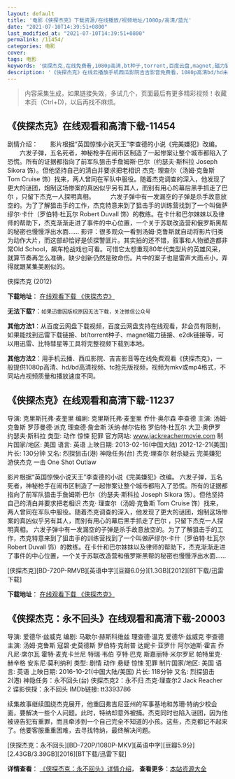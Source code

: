 ```yaml
---
layout: default
title: '电影《侠探杰克》下载资源/在线播放/视频地址/1080p/高清/蓝光'
date: "2021-07-10T14:39:51+0800"
last_modified_at: "2021-07-10T14:39:51+0800"
permalink: /11454/
categories: 电影
cover:
tags: 电影
keywords: '侠探杰克,在线免费看,1080p高清,bt种子,torrent,百度云盘,magnet,磁力链,迅雷下载资源'
description: '《侠探杰克》在线云播放手机西瓜影院吉吉影音免费看，1080p高清bd/hd未删减完整版和tc抢先枪版，mkv/mp4格式，附带bt/torrent种子、magnet/磁力链、百度云盘、网盘资源迅雷下载链接'
---
```


>内容采集生成，如果链接失效，多试几个，页面最后有更多精彩视频！收藏本页（Ctrl+D)，以后再找不麻烦。


## 《侠探杰克》在线观看和高清下载-11454

剧情介绍：　　影片根据“英国惊悚小说天王”李查德的小说《完美嫌犯》改编。  　　六发子弹，五名死者，神秘枪手在闹市区制造了一起惨案让整个城市都陷入了恐慌。所有的证据都指向了前军队狙击手詹姆斯·巴尔（约瑟夫·斯科拉 Joseph Sikora 饰）。但他坚持自己的清白并要求把老相识 杰克· 理查尔（汤姆·克鲁斯 Tom Cruise 饰）找来，两人曾同在军队中服役。随着杰克调查的深入，他发现了更大的谜团，炮制这场惨案的真凶似乎另有其人，而别有用心的幕后黑手抓走了巴尔 ，只留下杰克一人探明真相。  　　六发子弹中有一发漏空的子弹是杀手故意放空的。为了了解狙击手的工作，杰克特意来到了狙击手的训练营找到了一个叫做萨缪尔·卡什（罗伯特·杜瓦尔 Robert Duvall 饰）的教练。在卡什和巴尔妹妹以及律师的帮助下，杰克渐渐走进了事件的中心位置，一个关于苏联改造营和俄罗斯黑帮的秘密也慢慢浮出水面…… 影评：很多观众一看到汤姆·克鲁斯就自动将影片归类为动作大片，而这部却恰好是侦探警匪片。其实拍的还不错，叙事和人物塑造都非常Old School，飙车枪战戏也可看。可惜它太想重现80年代类型片的英雄风采，就算节奏再怎么准确，缺少创新仍然是致命伤。片中的案子也是雷声大雨点小，弄得就跟某集美剧似的。


侠探杰克 (2012)

**下载地址**： [在线观看下载 《侠探杰克》](https://www.btbtdy.me/btdy/dy7711.html) 


**无法下载?**：`如果迅雷因版权原因无法下载，关注微信公众号 `

**其他方法1**：从百度云网盘下载视频，百度云网盘支持在线观看，非会员有限制，如果能找到迅雷下载链接、bt/torrent种子、magnet磁力链接、e2dk链接等，可以用迅雷、比特彗星等工具将完整视频下载到本地。

**其他方法2**：用手机云播、西瓜影院、吉吉影音等在线免费观看《侠探杰克》，一般提供1080p高清、hd/bd高清视频、tc抢先版视频，视频为mkv或mp4格式，不同站点视频质量和播放速度不同。


## 《侠探杰克》在线观看和高清下载-11237

导演: 克里斯托弗·麦奎里 编剧: 克里斯托弗·麦奎里 乔什·奥尔森 李查德 主演: 汤姆·克鲁斯 罗莎曼德·派克 理查德·詹金斯 沃纳·赫尔佐格 罗伯特·杜瓦尔 大卫·奥伊罗 约瑟夫·斯科拉 类型: 动作 惊悚 犯罪 官方网站: www.jackreachermovie.com 制片国家/地区: 美国 语言: 英语 上映日期: 2013-02-16(中国大陆) 2012-12-21(美国) 片长: 130分钟 又名: 烈探狙击(港) 神隐任务(台) 杰克·理查尔 射杀疑云 完美嫌犯 游侠杰克 一击 One Shot Outlaw

影片根据“英国惊悚小说天王”李查德的小说《完美嫌犯》改编。 六发子弹，五名死者，神秘枪手在闹市区制造了一起惨案让整个城市都陷入了恐慌。所有的证据都指向了前军队狙击手詹姆斯·巴尔（约瑟夫·斯科拉 Joseph Sikora 饰）。但他坚持自己的清白并要求把老相识 杰克· 理查尔（汤姆·克鲁斯 Tom Cruise 饰）找来，两人曾同在军队中服役。随着杰克调查的深入，他发现了更大的谜团，炮制这场惨案的真凶似乎另有其人，而别有用心的幕后黑手抓走了巴尔 ，只留下杰克一人探明真相。 六发子弹中有一发漏空的子弹是杀手故意放空的。为了了解狙击手的工作，杰克特意来到了狙击手的训练营找到了一个叫做萨缪尔·卡什（罗伯特·杜瓦尔 Robert Duvall 饰）的教练。在卡什和巴尔妹妹以及律师的帮助下，杰克渐渐走进了事件的中心位置，一个关于苏联改造营和俄罗斯黑帮的秘密也慢慢浮出水面……


[侠探杰克][BD-720P-RMVB][英语中字][豆瓣6.0分][1.3GB][2012][BT下载/迅雷下载]

**下载地址**： [在线观看下载 《侠探杰克》](https://www.btdx8.com/torrent/jack_reacher_2012.html) 


## 《侠探杰克：永不回头》在线观看和高清下载-20003

导演: 爱德华·兹威克 编剧: 马歇尔·赫斯科维兹 理查德·温克 爱德华·兹威克 李查德 主演: 汤姆·克鲁斯 寇碧·史莫德斯 罗伯特·克耐普 达妮卡·亚罗什 阿尔迪斯·霍吉 乔凡尼·席尔瓦 霍特·麦克卡兰尼 特瑞·韦伯 亨特·巴克 斯嘉丽特·米尔罗尼 帕特里克·赫辛格 安东尼·莫利纳利 类型: 剧情 动作 悬疑 惊悚 犯罪 制片国家/地区: 美国 语言: 英语 上映日期: 2016-10-21(中国大陆/美国) 片长: 118分钟 又名: 烈探狙击2(港) 神隐任务：永不回头(台) 侠探杰克2：永不归 杰克·理查尔2 Jack Reacher 2 谍影侠探：永不回头 IMDb链接: tt3393786

续集故事继续围绕杰克展开，他重回弗吉尼亚州的军事基地和苏珊·特纳少校会面，要解决一些个人问题。此时，特纳却意外被捕。杰克同时也陷入谜团，因为他被诬告犯有重罪，而且牵涉到一个自己完全不知道的小孩。这些，杰克都记不起来了。他要客服重重困难，去寻找特纳，最终解决问题。


[侠探杰克：永不回头][BD-720P/1080P-MKV][英语中字][豆瓣5.9分][2.43GB/3.39GB][2016][BT下载/迅雷下载]

**详情查看**： [《侠探杰克：永不回头》详情介绍](/movie/20003/)， **查看更多**：[本站资源大全](/movie/t/all/)


